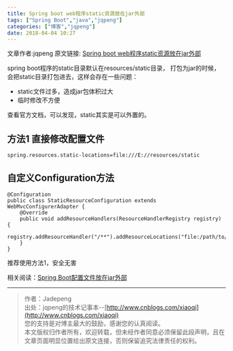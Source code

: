 ```yaml
---
title: Spring boot web程序static资源放在jar外部
tags: ["Spring Boot","java","jqpeng"]
categories: ["博客","jqpeng"]
date: 2018-04-04 10:27
---
```

文章作者:jqpeng
原文链接: [Spring boot web程序static资源放在jar外部](https://www.cnblogs.com/xiaoqi/p/8715860.html)

spring boot程序的static目录默认在resources/static目录， 打包为jar的时候，会把static目录打包进去，这样会存在一些问题：

- static文件过多，造成jar包体积过大
- 临时修改不方便


查看官方文档，可以发现，static其实是可以外置的。

## 方法1 直接修改配置文件


    spring.resources.static-locations=file:///E://resources/static


## 自定义Configuration方法


    @Configuration
    public class StaticResourceConfiguration extends WebMvcConfigurerAdapter {
        @Override
        public void addResourceHandlers(ResourceHandlerRegistry registry) {
            registry.addResourceHandler("/**").addResourceLocations("file:/path/to/my/dropbox/");
        }
    }


推荐使用方法1，安全无害

相关阅读：[Spring Boot配置文件放在jar外部](http://www.cnblogs.com/xiaoqi/p/6955288.html)

* * *


> 作者：Jadepeng  
>  出处：jqpeng的技术记事本--[http://www.cnblogs.com/xiaoqi](http://www.cnblogs.com/xiaoqi)  
>  您的支持是对博主最大的鼓励，感谢您的认真阅读。  
>  本文版权归作者所有，欢迎转载，但未经作者同意必须保留此段声明，且在文章页面明显位置给出原文连接，否则保留追究法律责任的权利。



